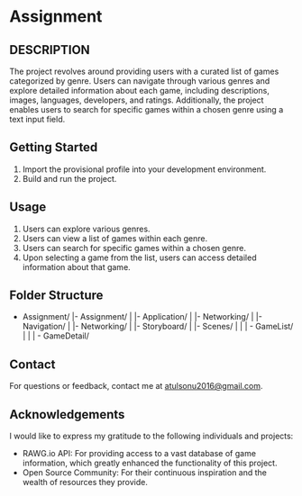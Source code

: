 # Assignment

## DESCRIPTION
The project revolves around providing users with a curated list of games categorized by genre. Users can navigate through various genres and explore detailed information about each game, including descriptions, images, languages, developers, and ratings. Additionally, the project enables users to search for specific games within a chosen genre using a text input field.

## Getting Started
1. Import the provisional profile into your development environment.
2. Build and run the project.

## Usage
1. Users can explore various genres.
2. Users can view a list of games within each genre.
3. Users can search for specific games within a chosen genre.
4. Upon selecting a game from the list, users can access detailed information about that game.

## Folder Structure
- Assignment/
  |- Assignment/
  |  |- Application/
  |  |- Networking/
  |  |- Navigation/
  |  |- Networking/
  |  |- Storyboard/
  |  |- Scenes/
  |  |  | - GameList/
  |  |  | - GameDetail/
            
## Contact
For questions or feedback, contact me at [atulsonu2016@gmail.com](atulsonu2016@gmail.com).

## Acknowledgements

I would like to express my gratitude to the following individuals and projects:

- RAWG.io API: For providing access to a vast database of game information, which greatly enhanced the functionality of this project.
- Open Source Community: For their continuous inspiration and the wealth of resources they provide.
